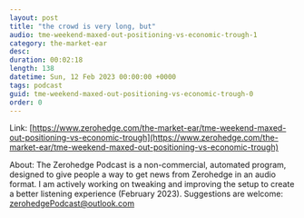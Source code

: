```yaml
---
layout: post
title: "the crowd is very long, but"
audio: tme-weekend-maxed-out-positioning-vs-economic-trough-1
category: the-market-ear
desc: 
duration: 00:02:18
length: 138
datetime: Sun, 12 Feb 2023 00:00:00 +0000
tags: podcast
guid: tme-weekend-maxed-out-positioning-vs-economic-trough-0
order: 0
---
```



Link: [https://www.zerohedge.com/the-market-ear/tme-weekend-maxed-out-positioning-vs-economic-trough](https://www.zerohedge.com/the-market-ear/tme-weekend-maxed-out-positioning-vs-economic-trough)

About: The Zerohedge Podcast is a non-commercial, automated program, designed to give people a way to get news from Zerohedge in an audio format.  I am actively working on tweaking and improving the setup to create a better listening experience (February 2023).  Suggestions are welcome: [zerohedgePodcast@outlook.com](mailto:zerohedgePodcast@outlook.com)